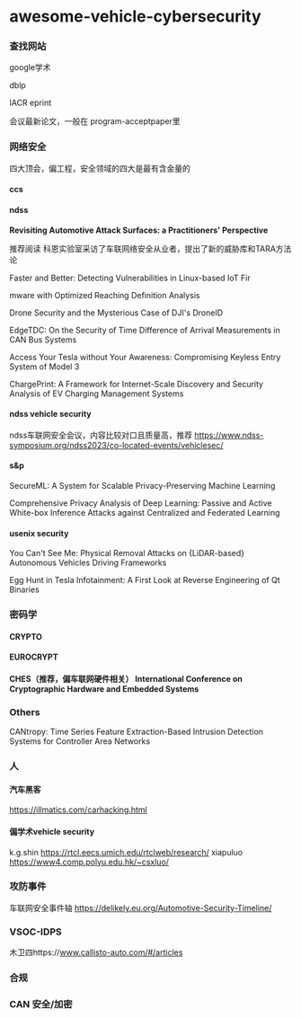 # awesome-vehicle-cybersecurity
### 查找网站

google学术

dblp

IACR eprint

会议最新论文，一般在 program-acceptpaper里
### 网络安全
四大顶会，偏工程，安全领域的四大是最有含金量的
#### ccs

#### ndss

**Revisiting Automotive Attack Surfaces: a Practitioners' Perspective**

推荐阅读 科恩实验室采访了车联网络安全从业者，提出了新的威胁库和TARA方法论

Faster and Better: Detecting Vulnerabilities in Linux-based IoT Fir

mware with Optimized Reaching Definition Analysis

Drone Security and the Mysterious Case of DJI's DroneID

EdgeTDC: On the Security of Time Difference of Arrival Measurements in CAN Bus Systems

Access Your Tesla without Your Awareness: Compromising Keyless Entry System of Model 3

ChargePrint: A Framework for Internet-Scale Discovery and Security Analysis of EV Charging Management Systems

#### ndss vehicle security
ndss车联网安全会议，内容比较对口且质量高，推荐
https://www.ndss-symposium.org/ndss2023/co-located-events/vehiclesec/
#### s&p
SecureML: A System for Scalable Privacy-Preserving Machine Learning

Comprehensive Privacy Analysis of Deep Learning: Passive and Active White-box Inference Attacks against Centralized and Federated Learning
#### usenix security
You Can't See Me: Physical Removal Attacks on {LiDAR-based} Autonomous Vehicles Driving Frameworks

Egg Hunt in Tesla Infotainment: A First Look at Reverse Engineering of Qt Binaries

### 密码学
#### CRYPTO

#### EUROCRYPT

#### CHES（推荐，偏车联网硬件相关） International Conference on Cryptographic Hardware and Embedded Systems

### Others
CANtropy: Time Series Feature Extraction-Based Intrusion Detection Systems for Controller Area Networks

### 人
#### 汽车黑客
https://illmatics.com/carhacking.html

#### 偏学术vehicle security 
k.g.shin
https://rtcl.eecs.umich.edu/rtclweb/research/
xiapuluo 
https://www4.comp.polyu.edu.hk/~csxluo/

### 攻防事件
车联网安全事件轴 https://delikely.eu.org/Automotive-Security-Timeline/

### VSOC-IDPS

木卫四https://www.callisto-auto.com/#/articles

### 合规

### CAN 安全/加密

